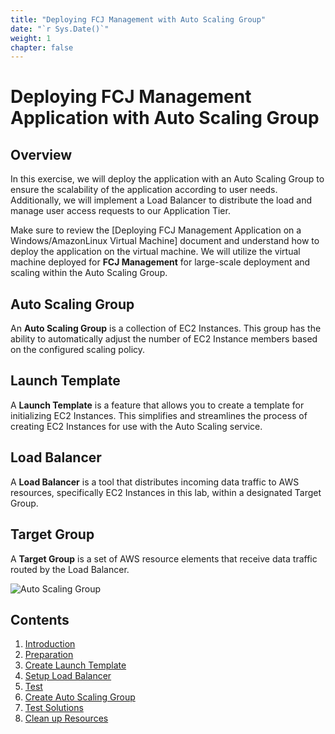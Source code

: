 ```yaml
---
title: "Deploying FCJ Management with Auto Scaling Group"
date: "`r Sys.Date()`"
weight: 1
chapter: false
---
```


# Deploying FCJ Management Application with Auto Scaling Group

## Overview

In this exercise, we will deploy the application with an Auto Scaling Group to ensure the scalability of the application according to user needs. Additionally, we will implement a Load Balancer to distribute the load and manage user access requests to our Application Tier.

Make sure to review the [Deploying FCJ Management Application on a Windows/AmazonLinux Virtual Machine] document and understand how to deploy the application on the virtual machine. We will utilize the virtual machine deployed for **FCJ Management** for large-scale deployment and scaling within the Auto Scaling Group.

## Auto Scaling Group

An **Auto Scaling Group** is a collection of EC2 Instances. This group has the ability to automatically adjust the number of EC2 Instance members based on the configured scaling policy.

## Launch Template

A **Launch Template** is a feature that allows you to create a template for initializing EC2 Instances. This simplifies and streamlines the process of creating EC2 Instances for use with the Auto Scaling service.

## Load Balancer

A **Load Balancer** is a tool that distributes incoming data traffic to AWS resources, specifically EC2 Instances in this lab, within a designated Target Group.

## Target Group

A **Target Group** is a set of AWS resource elements that receive data traffic routed by the Load Balancer.

![Auto Scaling Group](/images/2-Prerequiste/0.png?featherlight=false&width=50pc)

## Contents

1. [Introduction](1-introduction/)
2. [Preparation](2-preparation/)
3. [Create Launch Template](3-create-launch-template/)
4. [Setup Load Balancer](4-setup-load-balancer/)
5. [Test](5-test/)
6. [Create Auto Scaling Group](6-create-auto-scaling-group/)
7. [Test Solutions](7-test-solutions/)
8. [Clean up Resources](8-cleanup/)
